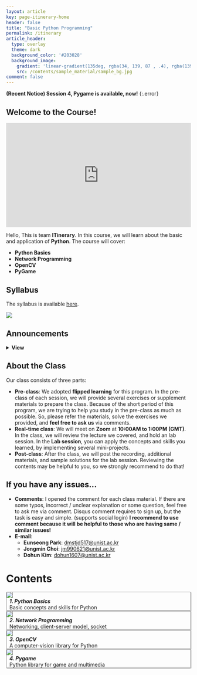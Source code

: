 ```yaml
---
layout: article
key: page-itinerary-home
header: false
title: "Basic Python Programming"
permalink: /itinerary
article_header:
  type: overlay
  theme: dark
  background_color: '#203028'
  background_image:
    gradient: 'linear-gradient(135deg, rgba(34, 139, 87 , .4), rgba(139, 34, 139, .4))'
    src: /contents/sample_material/sample_bg.jpg
comment: false
---
```



<style>
  .swiper-demo {
    height: 150px;
  }
  .swiper-demo .swiper__slide {
    display: flex;
    align-items: center;
    justify-content: center;
    font-size: 1rem;
    color: #fff;
  }
  .swiper-demo .swiper__slide:nth-child(even) {
    background-color: #ff69b4;
  }
  .swiper-demo .swiper__slide:nth-child(odd) {
    background-color: #2593fc;
  }
  .swiper-demo--dark .swiper__slide:nth-child(even) {
    background-color: #312;
  }
  .swiper-demo--dark .swiper__slide:nth-child(odd) {
    background-color: #123;
  }
  .swiper-demo--image .swiper__slide:nth-child(n) {
    background-color: #000;
  }

  /* DON'T USE JS TO THIS!! */
  #grid_for_list{
    box-shadow: 1px 1px 1px 1px #ccc;  
    border: 1px solid gray;
    border-radius: 3px;
    cursor: pointer;

    transform: scale(1);
    -webkit-transform: scale(1);
    -moz-transform: scale(1);
    -ms-transform: scale(1);
    -o-transform: scale(1);
    transition: all 0.1s ease-in-out;
  }

  #grid_for_list:hover {
    transform: scale(1.0125);
    -webkit-transform: scale(1.0125);
    -moz-transform: scale(1.0125);
    -ms-transform: scale(1.0125);
    -o-transform: scale(1.0125);
  }

  #cell_for_list{
    padding: 2px 2px 2px 2px;
  }
  #h_for_list{
    margin: 0 0 0 0.5rem;
  }
  #p_for_list{
    margin: 0 0 0 0.5rem;
  }
  div.cell img{
    border-right: 1px solid gray;
  }
  .video-container {
    position: relative;
    width: 100%;
    height: 0;
    padding-bottom: 56.25%;
  }

  .video-container iframe {
    position: absolute;
    top: 0;
    left: 0;
    width: 100%;
    height: 100%;  
  
  }
</style>


**(Recent Notice) Session 4, Pygame is available, now!**
{:.error}


## Welcome to the Course!

<div style="width:100%; ">
  <div class="video-container">
    <iframe src="https://www.youtube.com/embed/J4MlP3mxXJk" frameborder="0" allow="accelerometer; autoplay; clipboard-write; encrypted-media; gyroscope; picture-in-picture" allowfullscreen></iframe>
  </div>
</div>

Hello, This is team **ITinerary**. In this course, we will learn about the basic and application of **Python**. The course will cover:

- **Python Basics**
- **Network Programming**
- **OpenCV**
- **PyGame**


## Syllabus
The syllabus is available [here](assets/docs/syllabus.pdf).

<img style="border: none;" src="/contents/2020_ITinerary/assets/imgs/announce/a.png">

## Announcements
<details>
<summary><b>View</b></summary>
<h4>201203</h4>
Now, session 4, Pygame is available, good luck!

<h4>201202</h4>
Now, session 3, OpenCV is available.

<h4>201130</h4>
We inform that the syllabus is updated. Session 4 starts one-day earlier. It is to give you sufficient time for exercising by yourself, and preparing the real-time class. Thank you.

<h4>201130</h4>
Now, session 2, network programming is available, good luck!

<h4>201128</h4>
Now, session 1, Python basics is available.

<h4>201127</h4>
Hi all. Each sessions will be available on Nov 28, Nov 30, Dec 2, and Dec 4, respectively.  Also, we will inform the schedule about real-time class as soon as it is determined. Thank you.
</details>

## About the Class
Our class consists of three parts:

- **Pre-class**: We adopted **flipped learning** for this program. In the pre-class of each session, we will provide several exercises or supplement materials to prepare the class. Because of the short period of this program, we are trying to help you study in the pre-class as much as possible. So, please refer the materials, solve the exercises we provided, and **feel free to ask us** via comments. 
- **Real-time class**: We will meet on **Zoom** at **10:00AM to 1:00PM (GMT)**. In the class, we will review the lecture we covered, and hold an lab session. In the **Lab session**, you can apply the concepts and skills you learned, by implementing several mini-projects. 
- **Post-class**: After the class, we will post the recording, additional materials, and sample solutions for the lab session. Reviewing the contents may be helpful to you, so we strongly recommend to do that! 

## If you have any issues...

- **Comments**: I opened the comment for each class material. If there are some typos, incorrect / unclear explanation or some question, feel free to ask me via comment. Disqus comment requires to sign up, but the task is easy and simple. (supports social login) **I recommend to use comment because it will be helpful to those who are having same / similar issues!**
- **E-mail**: 
  - **Eunseong Park**: dmstjd517@unist.ac.kr
  - **Jongmin Choi**: jm990621@unist.ac.kr
  - **Dohun Kim**: dohun1607@unist.ac.kr

# Contents
<div class="grid scale" id="grid_for_list" onclick="location.href='/itinerary/posts/pythonbasic';">
  <div class="cell cell--2"><img src="/contents/sample_material/pylogo.png"></div>
  <div class="cell cell--auto">
    <h5 id="h_for_list">1. Python Basics </h5>
    <p id="p_for_list">Basic concepts and skills for Python</p>
  </div>
</div>

<div class="grid" id="grid_for_list" onclick="location.href='/itinerary/posts/network';">
  <div class="cell cell--2"><img src="/contents/2020_ITinerary/assets/imgs/Ego_network.png"></div>
  <div class="cell cell--auto">
    <h5 id="h_for_list">2. Network Programming</h5>
    <p id="p_for_list">Networking, client-server model, socket</p>
  </div>
</div>

<div class="grid" id="grid_for_list" onclick="location.href='/itinerary/posts/opencv';">
  <div class="cell cell--2"><img src="/contents/2020_ITinerary/assets/imgs/opencv.png"></div>
  <div class="cell cell--auto">
    <h5 id="h_for_list">3. OpenCV</h5>
    <p id="p_for_list">A computer-vision library for Python</p>
  </div>
</div>

<div class="grid" id="grid_for_list" onclick="location.href='/itinerary/posts/pygame';">
  <div class="cell cell--2"><img src="/contents/2020_ITinerary/assets/imgs/pygame.png"></div>
  <div class="cell cell--auto">
    <h5 id="h_for_list">4. Pygame</h5>
    <p id="p_for_list">Python library for game and multimedia</p>
  </div>
</div>



<!--

<div class="grid" id="grid_for_list" onclick="location.href='/itinerary/posts/opencv';">
  <div class="cell cell--2"><img src="/contents/2020_ITinerary/assets/imgs/opencv.png"></div>
  <div class="cell cell--auto">
    <h5 id="h_for_list">3. OpenCV</h5>
    <p id="p_for_list">A computer-vision library for Python</p>
  </div>
</div>

<div class="grid" id="grid_for_list" onclick="location.href='/itinerary/posts/pygame';">
  <div class="cell cell--2"><img src="/contents/2020_ITinerary/assets/imgs/pygame.png"></div>
  <div class="cell cell--auto">
    <h5 id="h_for_list">4. Pygame</h5>
    <p id="p_for_list">Python library for game and multimedia</p>
  </div>
</div>
-->

<!--
- **2020-11-14**: Syllabus uploaded (v1)
- **2020-11-14**: S1 pre-class PPT uploaded
- **2020-11-15**: "Python Basics" sessions are merged (S1)
- **2020-11-15**: S1 pre-class PPT updated
- **2020-11-15**: S2 pre-class PPT uploaded
- **2020-11-16**: Session page updated
- **2020-11-18**: S3 pre-class PPT uploaded (not completed)
- **2020-11-21**: S3 pre-class PPT completed
- **2020-11-22**: Session page updated
- **2020-11-23**: Session page updated
- **2020-11-24**: Some minor changes in main page
- **2020-11-24**: Syllabus updated (v2)
- **2020-11-24**: S4 pre-class PPT uploaded
- **2020-11-25**: S1 pre-class lecture video uploaded
- **2020-11-26**: Session page updated
- **2020-11-26**: S1 supplement uploaded
- **2020-11-26**: Submission box added  
- **2020-11-27**: Session 1 completed
-->